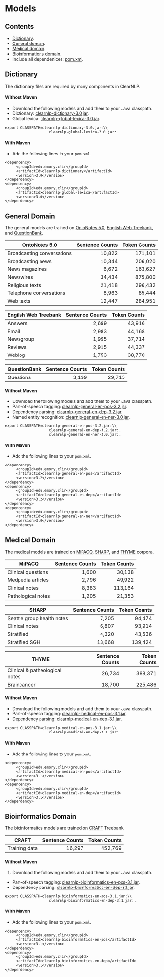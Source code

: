 # Models

## Contents

* [Dictionary](#dictionary).
* [General domain](#general-domain).
* [Medical domain](#medical-domain).
* [Bioinformations domain](#bioinformatics-domain).
* Include all dependenices: [pom.xml](https://github.com/clir/clearnlp-tutorial/blob/master/pom.xml).

## Dictionary

The dictionary files are required by many components in ClearNLP.

#### Without Maven

* Download the following models and add them to your Java classpath.
 * Dictionary: [clearnlp-dictionary-3.0.jar](http://search.maven.org/remotecontent?filepath=edu/emory/clir/clearnlp-dictionary/3.0/clearnlp-dictionary-3.0.jar).
 * Global lexica: [clearnlp-global-lexica-3.0.jar](http://search.maven.org/remotecontent?filepath=edu/emory/clir/clearnlp-global-lexica/3.0/clearnlp-global-lexica-3.0.jar).

 ```
 export CLASSPATH=clearnlp-dictionary-3.0.jar:\\
                     clearnlp-global-lexica-3.0.jar:.
 ```

#### With Maven

* Add the following lines to your `pom.xml`.

 ```
 <dependency>
      <groupId>edu.emory.clir</groupId>
      <artifactId>clearnlp-dictionary</artifactId>
      <version>3.0</version>
 </dependency>
 <dependency>
      <groupId>edu.emory.clir</groupId>
      <artifactId>clearnlp-global-lexica</artifactId>
      <version>3.0</version>
 </dependency>
 ```

## General Domain

The general models are trained on [OntoNotes 5.0](https://catalog.ldc.upenn.edu/LDC2013T19), [English Web Treebank](https://catalog.ldc.upenn.edu/LDC2012T13), and [QuestionBank](http://www.computing.dcu.ie/~jjudge/qtreebank/).

| OntoNotes 5.0              | Sentence Counts | Token Counts |
| -------------------------- | --------------: | -----------: |
| Broadcasting conversations | 10,822          | 171,101      |
| Broadcasting news          | 10,344          | 206,020      |
| News magazines             | 6,672           | 163,627      |
| Newswires                  | 34,434          | 875,800      |
| Religious texts            | 21,418          | 296,432      |
| Telephone conversations    | 8,963           | 85,444       |
| Web texts                  | 12,447          | 284,951      |

| Engilsh Web Treebank | Sentence Counts | Token Counts |
| -------------------- | --------------: | -----------: |
| Answers              | 2,699           | 43,916       |
| Email                | 2,983           | 44,168       |
| Newsgroup            | 1,995           | 37,714       |
| Reviews              | 2,915           | 44,337       |
| Weblog               | 1,753           | 38,770       |

| QuestionBank | Sentence Counts | Token Counts |
| ------------ | --------------: | -----------: |
| Questions    | 3,199           | 29,715       |

#### Without Maven

* Download the following models and add them to your Java classpath.
 * Part-of-speech tagging: [clearnlp-general-en-pos-3.2.jar](http://search.maven.org/remotecontent?filepath=edu/emory/clir/clearnlp-general-en-pos/3.2/clearnlp-general-en-pos-3.2.jar).
 * Dependency parsing: [clearnlp-general-en-dep-3.2.jar](http://search.maven.org/remotecontent?filepath=edu/emory/clir/clearnlp-general-en-dep/3.2/clearnlp-general-en-dep-3.2.jar).
 * Named entity recognition: [clearnlp-general-en-ner-3.0.jar](http://search.maven.org/remotecontent?filepath=edu/emory/clir/clearnlp-general-en-ner/3.0/clearnlp-general-en-ner-3.0.jar).

 ```
export CLASSPATH=clearnlp-general-en-pos-3.2.jar:\\
                     clearnlp-general-en-dep-3.2.jar:.
                     clearnlp-general-en-ner-3.0.jar:.
 ```                 		 

#### With Maven

* Add the following lines to your `pom.xml`.

 ```
 <dependency>
      <groupId>edu.emory.clir</groupId>
      <artifactId>clearnlp-general-en-pos</artifactId>
      <version>3.2</version>
 </dependency>
 <dependency>
      <groupId>edu.emory.clir</groupId>
      <artifactId>clearnlp-general-en-dep</artifactId>
      <version>3.2</version>
 </dependency>
 <dependency>
      <groupId>edu.emory.clir</groupId>
      <artifactId>clearnlp-general-en-ner</artifactId>
      <version>3.0</version>
 </dependency>
 ```

## Medical Domain

The medical models are trained on [MiPACQ](http://clear.colorado.edu/compsem/index.php?page=endendsystems&sub=mipacq), [SHARP](http://informatics.mayo.edu/sharp/index.php/Main_Page), and [THYME](http://clear.colorado.edu/compsem/index.php?page=endendsystems&sub=temporal) corpora.

| MiPACQ              | Sentence Counts | Token Counts |
| ------------------- | --------------: | -----------: |
| Clinical questions  | 1,600           |  30,138      |
| Medpedia articles   | 2,796           |  49,922      |
| Clinical notes      | 8,383           | 113,164      |
| Pathological notes  | 1,205           |  21,353      |

| SHARP                      | Sentence Counts | Token Counts |
| -------------------------- | --------------: | -----------: |
| Seattle group health notes |  7,205          |  94,474      |
| Clinical notes             |  6,807          |  93,914      |
| Stratified                 |  4,320          |  43,536      |
| Stratified SGH             | 13,668          | 139,424      |

| THYME                          | Sentence Counts | Token Counts |
| ------------------------------ | --------------: | -----------: |
| Clinical & patheological notes | 26,734          | 388,371      |
| Braincancer                    | 18,700          | 225,486      |

#### Without Maven

* Download the following models and add them to your Java classpath.
 * Part-of-speech tagging: [clearnlp-medical-en-pos-3.1.jar](http://search.maven.org/remotecontent?filepath=edu/emory/clir/clearnlp-medical-en-pos/3.1/clearnlp-medical-en-pos-3.1.jar).
 * Dependency parsing: [clearnlp-medical-en-dep-3.1.jar](http://search.maven.org/remotecontent?filepath=edu/emory/clir/clearnlp-medical-en-dep/3.1/clearnlp-medical-en-dep-3.1.jar).

 ```
 export CLASSPATH=clearnlp-medical-en-pos-3.1.jar:\\
                     clearnlp-medical-en-dep-3.1.jar:.
 ```
                 		 
#### With Maven

* Add the following lines to your `pom.xml`.

 ```
 <dependency>
      <groupId>edu.emory.clir</groupId>
      <artifactId>clearnlp-medical-en-pos</artifactId>
      <version>3.1</version>
 </dependency>
 <dependency>
      <groupId>edu.emory.clir</groupId>
      <artifactId>clearnlp-medical-en-dep</artifactId>
      <version>3.1</version>
 </dependency>
 ```
 
## Bioinformatics Domain

The bioinformaitcs models are trained on [CRAFT](http://bionlp-corpora.sourceforge.net/CRAFT/) Treebank.

| CRAFT          | Sentence Counts | Token Counts |
| -------------- | --------------: | -----------: |
| Training data  | 16,297          |  452,769     |

#### Without Maven

1. Download the following models and add them to your Java classpath.
 * Part-of-speech tagging: [clearnlp-bioinformatics-en-pos-3.1.jar](http://search.maven.org/remotecontent?filepath=edu/emory/clir/clearnlp-bioinformatics-en-pos/3.1/clearnlp-bioinformatics-en-pos-3.1.jar).
 * Dependency parsing: [clearnlp-bioinformatics-en-dep-3.1.jar](http://search.maven.org/remotecontent?filepath=edu/emory/clir/clearnlp-bioinformatics-en-dep/3.1/clearnlp-bioinformatics-en-dep-3.1.jar).

 ```		
export CLASSPATH=clearnlp-bioinformatics-en-pos-3.1.jar:\\
                     clearnlp-bioinformatics-en-dep-3.1.jar:.
 ```
                 		 
#### With Maven

* Add the following lines to your `pom.xml`.

 ```
 <dependency>
      <groupId>edu.emory.clir</groupId>
      <artifactId>clearnlp-bioinformatics-en-pos</artifactId>
      <version>3.1</version>
 </dependency>
 <dependency>
      <groupId>edu.emory.clir</groupId>
      <artifactId>clearnlp-bioinformatics-en-dep</artifactId>
      <version>3.1</version>
 </dependency>
 ```